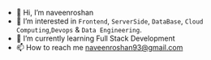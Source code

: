 - 👋 Hi, I’m naveenroshan
- 👀 I’m interested in `Frontend`, `ServerSide`, `DataBase`, `Cloud Computing`,`Devops` & `Data Engineering`.
- 🌱 I’m currently learning Full Stack Development
- 📫 How to reach me naveenroshan93@gmail.com
